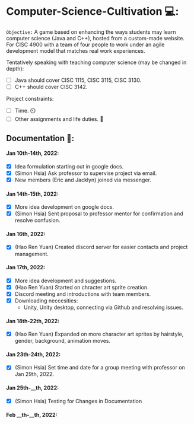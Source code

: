 # Computer-Science-Cultivation 💻:
`Objective:` A game based on enhancing the ways students may learn computer science (Java and C++), hosted from a custom-made website. 
For CISC 4900 with a team of four people to work under an agile development model that matches real work experiences.

Tentatively speaking with teaching computer science (may be changed in depth):
- [ ] Java should cover CISC 1115, CISC 3115, CISC 3130.
- [ ] C++ should cover CISC 3142.

Project constraints:
- [ ] Time. ⏲️
- [ ] Other assignments and life duties. 💼

## Documentation 📝:

#### Jan 10th-14th, 2022:
- [x] Idea formulation starting out in google docs.
- [x] (Simon Hsia) Ask professor to supervise project via email.
- [x] New members (Eric and Jacklyn) joined via messenger.

#### Jan 14th-15th, 2022:
- [x] More idea development on google docs.
- [x] (Simon Hsia) Sent proposal to professor mentor for confirmation and resolve confusion.

#### Jan 16th, 2022:
- [x] (Hao Ren Yuan) Created discord server for easier contacts and project management.

#### Jan 17th, 2022:
- [x] More idea development and suggestions.
- [x] (Hao Ren Yuan) Started on chracter art sprite creation.
- [x] Discord meeting and introductions with team members.
- [x] Downloading neccesities:
    - Unity, Unity desktop, connecting via Github and resolving issues.

#### Jan 18th-22th, 2022:
- [x] (Hao Ren Yuan) Expanded on more character art sprites by hairstyle, gender, background, animation moves.

#### Jan 23th-24th, 2022:
- [x] (Simon Hsia) Set time and date for a group meeting with professor on Jan 29th, 2022.

#### Jan 25th-__th, 2022:
- [x] (Simon Hsia) Testing for Changes in Documentation 

#### Feb __th-__th, 2022:

